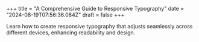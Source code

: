 +++
title = "A Comprehensive Guide to Responsive Typography"
date = "2024-08-19T07:56:36.084Z"
draft = false
+++

  Learn how to create responsive typography that adjusts seamlessly across different devices, enhancing readability and design.
        